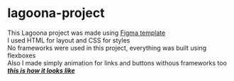 # lagoona-project
This Lagoona project was made using <a href = 'https://www.figma.com/file/tjkkfkHDXlGscyVbS3emln/Lagoona?node-id=0%3A1&mode=dev'>Figma template</a>  
I used HTML for layout and CSS for styles  
No frameworks were used in this project, everything was built using flexboxes  
Also I made simply animation for links and buttons withous frameworks too  
<a href = 'https://lagoona-project.netlify.app/'> ___this is how it looks like___ </a>
